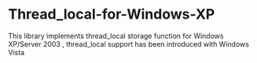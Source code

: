 # Thread_local-for-Windows-XP

This library implements thread_local storage function for Windows XP/Server 2003 , 
thread_local support has been introduced with Windows Vista 
